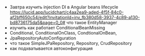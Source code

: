 - Завтра изучить injection DI в Angular
  beans lifecycle
  https://lucid.app/lucidchart/c4aa2ea9-aded-4f5f-84c0-af2bff650c54/edit?invitationId=inv_fb380d58-3937-4c89-a130-bd8736175da5&page=0_0#
  что такое EntityManager
- изучить как работает ConditionalBeanMissing
- Conditional, ConditionalOnClass, CondtionalOnBean,
- JpaRepositoryAutoConfiguration
- что такое SimpleJPaRepository, Repository, CrudRepository
- как подхватывается автоконфигурация
